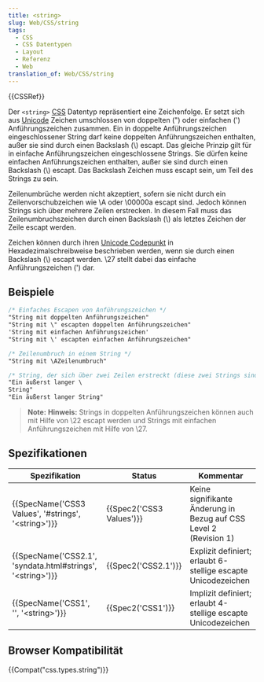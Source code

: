 ```yaml
---
title: <string>
slug: Web/CSS/string
tags:
  - CSS
  - CSS Datentypen
  - Layout
  - Referenz
  - Web
translation_of: Web/CSS/string
---
```

{{CSSRef}}

Der `<string>` [CSS](/de/docs/Web/CSS) Datentyp repräsentiert eine Zeichenfolge. Er setzt sich aus [Unicode](http://de.wikipedia.org/wiki/Unicode) Zeichen umschlossen von doppelten (") oder einfachen (') Anführungszeichen zusammen. Ein in doppelte Anführungszeichen eingeschlossener String darf keine doppelten Anführungszeichen enthalten, außer sie sind durch einen Backslash (\\) escapt. Das gleiche Prinzip gilt für in einfache Anführungszeichen eingeschlossene Strings. Sie dürfen keine einfachen Anführungszeichen enthalten, außer sie sind durch einen Backslash (\\) escapt. Das Backslash Zeichen muss escapt sein, um Teil des Strings zu sein.

Zeilenumbrüche werden nicht akzeptiert, sofern sie nicht durch ein Zeilenvorschubzeichen wie \A oder \00000a escapt sind. Jedoch können Strings sich über mehrere Zeilen erstrecken. In diesem Fall muss das Zeilenumbruchszeichen durch einen Backslash (\\) als letztes Zeichen der Zeile escapt werden.

Zeichen können durch ihren [Unicode Codepunkt](https://de.wikipedia.org/wiki/Unicode#Codepunkte_und_Zeichen) in Hexadezimalschreibweise beschrieben werden, wenn sie durch einen Backslash (\\) escapt werden. \27 stellt dabei das einfache Anführungszeichen (') dar.

## Beispiele

```css
/* Einfaches Escapen von Anführungszeichen */
"String mit doppelten Anführungszeichen"
"String mit \" escapten doppelten Anführungszeichen"
'String mit einfachen Anführungszeichen'
"String mit \' escapten einfachen Anführungszeichen"

/* Zeilenumbruch in einem String */
"String mit \AZeilenumbruch"

/* String, der sich über zwei Zeilen erstreckt (diese zwei Strings sind exakt gleich) */
"Ein äußerst langer \
String"
"Ein äußerst langer String"
```

> **Note:** **Hinweis:** Strings in doppelten Anführungszeichen können auch mit Hilfe von \22 escapt werden und Strings mit einfachen Anführungszeichen mit Hilfe von \27.

## Spezifikationen

| Spezifikation                                                                        | Status                           | Kommentar                                                         |
| ------------------------------------------------------------------------------------ | -------------------------------- | ----------------------------------------------------------------- |
| {{SpecName('CSS3 Values', '#strings', '&lt;string&gt;')}}         | {{Spec2('CSS3 Values')}} | Keine signifikante Änderung in Bezug auf CSS Level 2 (Revision 1) |
| {{SpecName('CSS2.1', 'syndata.html#strings', '&lt;string&gt;')}} | {{Spec2('CSS2.1')}}         | Explizit definiert; erlaubt 6-stellige escapte Unicodezeichen     |
| {{SpecName('CSS1', '', '&lt;string&gt;')}}                             | {{Spec2('CSS1')}}         | Implizit definiert; erlaubt 4-stellige escapte Unicodezeichen     |

## Browser Kompatibilität

{{Compat("css.types.string")}}
